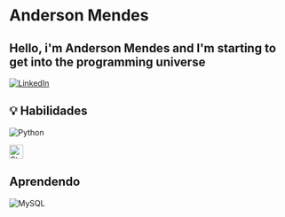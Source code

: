 # Anderson Mendes 

## Hello, i'm Anderson Mendes and I'm starting to get into the programming universe

[![LinkedIn](https://img.shields.io/badge/LinkedIn-0077B5?style=for-the-badge&logo=linkedin&logoColor=white)](http://www.linkedin.com/in/anderson-mendes-8970932a0/)


## 💡 Habilidades
![Python](https://img.shields.io/badge/python-3670A0?style=for-the-badge&logo=python&logoColor=ffdd54)

<img alt="Static Badge" height = 25 src="https://img.shields.io/badge/Arduino%20-%20green%20blue?style=flat-square&logo=ARDUINO&color=%2300878F">


## Aprendendo

![MySQL](https://img.shields.io/badge/MySQL-00000F?style=for-the-badge&logo=mysql&logoColor=white)


